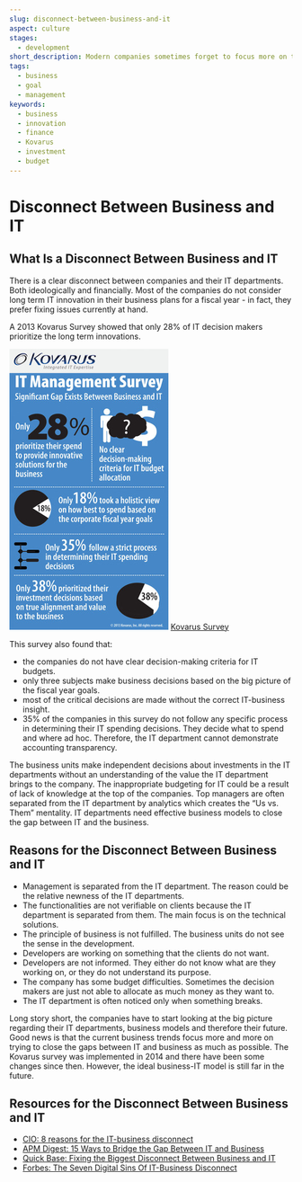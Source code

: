 ```yaml
---
slug: disconnect-between-business-and-it
aspect: culture
stages:
  - development
short_description: Modern companies sometimes forget to focus more on the long term IT innovations. They make critical financial decisions without the correct IT-business insight.
tags:
  - business
  - goal
  - management
keywords:
  - business
  - innovation
  - finance
  - Kovarus
  - investment
  - budget
---
```


# Disconnect Between Business and IT

## What Is a Disconnect Between Business and IT

There is a clear disconnect between companies and their IT departments. Both ideologically and financially. Most of the companies do not consider long term IT innovation in their business plans for a fiscal year - in fact, they prefer fixing issues currently at hand.

A 2013 Kovarus Survey showed that only 28% of IT decision makers prioritize the long term innovations.

![Kovarus Survey](/files/business-it.png)
[Kovarus Survey](https://www.prnewswire.com/news-releases/kovarus-survey-significant-gap-exists-between-business-and-it-204544541.html)

This survey also found that:

- the companies do not have clear decision-making criteria for IT budgets.
- only three subjects make business decisions based on the big picture of the fiscal year goals.
- most of the critical decisions are made without the correct IT-business insight.
- 35% of the companies in this survey do not follow any specific process in determining their IT spending decisions. They decide what to spend and where ad hoc. Therefore, the IT department cannot demonstrate accounting transparency.

The business units make independent decisions about investments in the IT departments without an understanding of the value the IT department brings to the company. The inappropriate budgeting for IT could be a result of lack of knowledge at the top of the companies. Top managers are often separated from the IT department by analytics which creates the “Us vs. Them” mentality. IT departments need effective business models to close the gap between IT and the business.

## Reasons for the Disconnect Between Business and IT

- Management is separated from the IT department. The reason could be the relative newness of the IT departments.
- The functionalities are not verifiable on clients because the IT department is separated from them. The main focus is on the technical solutions.
- The principle of business is not fulfilled. The business units do not see the sense in the development.
- Developers are working on something that the clients do not want.
- Developers are not informed. They either do not know what are they working on, or they do not understand its purpose.
- The company has some budget difficulties. Sometimes the decision makers are just not able to allocate as much money as they want to.
- The IT department is often noticed only when something breaks.

Long story short, the companies have to start looking at the big picture regarding their IT departments, business models and therefore their future. Good news is that the current business trends focus more and more on trying to close the gaps between IT and business as much as possible. The Kovarus survey was implemented in 2014 and there have been some changes since then. However, the ideal business-IT model is still far in the future.

## Resources for the Disconnect Between Business and IT

- [CIO: 8 reasons for the IT-business disconnect](https://www.cio.com/article/3232099/8-reasons-for-the-it-business-disconnect.html)
- [APM Digest: 15 Ways to Bridge the Gap Between IT and Business](https://www.apmdigest.com/apm-bridge-gap-between-it-and-business)
- [Quick Base: Fixing the Biggest Disconnect Between Business and IT](https://www.quickbase.com/blog/fixing-the-biggest-disconnect-between-business-and-it)
- [Forbes: The Seven Digital Sins Of IT-Business Disconnect](https://www.forbes.com/sites/forbestechcouncil/2018/10/12/the-seven-digital-sins-of-it-business-disconnect/#2ac9e9f26c9f)
